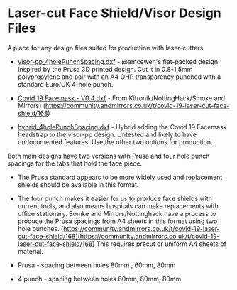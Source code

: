 # Laser-cut Face Shield/Visor Design Files

A place for any design files suited for production with laser-cutters.

 * [visor-pp_4holePunchSpacing.dxf](visor-pp_4holePunchSpacing.dxf) - @amcewen's flat-packed design inspired by the Prusa 3D printed design.  Cut it in 0.8-1.5mm polypropylene and pair with an A4 OHP transparency punched with a standard Euro/UK 4-hole punch.
 
 
*  [Covid 19 Facemask - V0.4.dxf](Covid%2019%20Facemask%20-%20V0.4.dxf) - From Kitronik/NottingHack/Smoke and Mirrors) (https://community.andmirrors.co.uk/t/covid-19-laser-cut-face-shield/168)

* [hybrid_4holePunchSpacing.dxf](hybrid_4holePunchSpacing.dxf) - Hybrid adding the Covid 19 Facemask headstrap to the visor-pp design. Untested and likely to have undocumented features. Use the other two options for production.

Both main designs have two versions with Prusa and four hole punch spacings for the tabs that hold the face piece. 
* The Prusa standard appears to be more widely used and replacement shields should be available in this format. 
* The four punch makes it easier for us to produce face shields with current tools, and also means hospitals can make replacements with office stationary. Somke and Mirrors/Nottinghack have a process to produce the Prusa spacings from A4 sheets in this format using two hole punches. [https://community.andmirrors.co.uk/t/covid-19-laser-cut-face-shield/168](https://community.andmirrors.co.uk/t/covid-19-laser-cut-face-shield/168) This requires precut or uniform A4 sheets of material. 

 * Prusa - spacing between holes 80mm , 60mm, 80mm
 * 4 punch - spacing between holes 80mm, 80mm, 80mm
